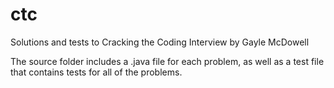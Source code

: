 # ctc
Solutions and tests to Cracking the Coding Interview by Gayle McDowell

The source folder includes a .java file for each problem, as well as a test file that contains tests for all of the problems.
